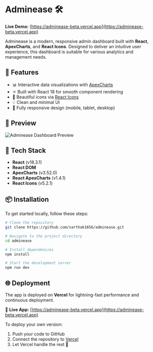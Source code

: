 # Adminease 🛠️

**Live Demo:** [https://adminease-beta.vercel.app](https://adminease-beta.vercel.app)  

Adminease is a modern, responsive admin dashboard built with **React**, **ApexCharts**, and **React Icons**. Designed to deliver an intuitive user experience, this dashboard is suitable for various analytics and management needs.

## 🚀 Features

- 📊 Interactive data visualizations with [ApexCharts](https://apexcharts.com/)
- ⚛️ Built with React 18 for smooth component rendering
- 🎨 Beautiful icons via [React Icons](https://react-icons.github.io/react-icons/)
- 💡 Clean and minimal UI
- 📱 Fully responsive design (mobile, tablet, desktop)

## 📸 Preview

![Adminease Dashboard Preview](https://user-images.githubusercontent.com/your-screenshot-placeholder.png)
<!-- Upload a screenshot and replace the URL above -->

## 🧰 Tech Stack

- **React** (v18.3.1)
- **React DOM**
- **ApexCharts** (v3.52.0)
- **React ApexCharts** (v1.4.1)
- **React Icons** (v5.2.1)

## 📦 Installation

To get started locally, follow these steps:

```bash
# Clone the repository
git clone https://github.com/sarthak1656/adminease.git

# Navigate to the project directory
cd adminease

# Install dependencies
npm install

# Start the development server
npm run dev

```

## 🌐 Deployment

The app is deployed on **Vercel** for lightning-fast performance and continuous deployment.

🔗 **Live App:** [https://adminease-beta.vercel.app](https://adminease-beta.vercel.app)

To deploy your own version:

1. Push your code to GitHub
2. Connect the repository to [Vercel](https://vercel.com/)
3. Let Vercel handle the rest 🚀


